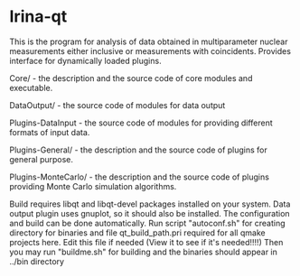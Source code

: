 Irina-qt
===========
This is the program for analysis of data obtained in multiparameter
nuclear measurements either inclusive or measurements with coincidents.
Provides interface for dynamically loaded plugins.

Core/ - the description and the source code of core modules and executable.

DataOutput/ - the source code of modules for data output

Plugins-DataInput - the source code of modules for providing different
      formats of input data.

Plugins-General/ - the description and the source code of plugins
      for general purpose.

Plugins-MonteCarlo/ - the description and the source code of
      plugins providing Monte Carlo simulation algorithms.

Build requires libqt and libqt-devel packages installed on your system.
Data output plugin uses gnuplot, so it should also be installed.
The configuration and build can be done automatically.
Run script "autoconf.sh" for creating directory for binaries
and file qt_build_path.pri required for all qmake projects here.
Edit this file if needed (View it to see if it's needed!!!!)
Then you may run "buildme.sh" for building 
and the binaries should appear in ../bin directory